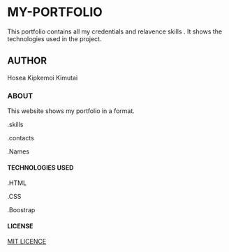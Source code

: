 # MY-PORTFOLIO
This portfolio contains all my credentials and relavence skills .
It shows the technologies used in the project.

## AUTHOR

Hosea Kipkemoi Kimutai

### ABOUT
This website shows my portfolio in a format.

.skills

.contacts

.Names

#### TECHNOLOGIES USED

.HTML

.CSS

.Boostrap

#### LICENSE

[MIT LICENCE](https://opensource.org/licenses/mit-license.php)




